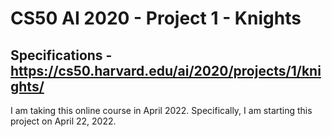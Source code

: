 # CS50 AI 2020 - Project 1 - Knights
## Specifications - https://cs50.harvard.edu/ai/2020/projects/1/knights/

I am taking this online course in April 2022. Specifically, I am starting this project on April 22, 2022.